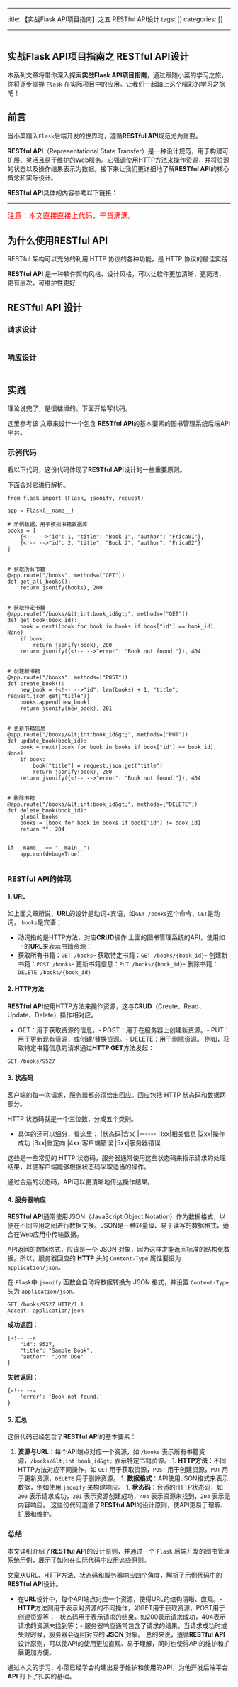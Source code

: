 
--- 
title:  【实战Flask API项目指南】之五 RESTful API设计 
tags: []
categories: [] 

---
<img src="https://img-blog.csdnimg.cn/img_convert/dbc375e01a1dc1e45ed2a6a91dccd105.png" alt="">

## 实战Flask API项目指南之 RESTful API设计

本系列文章将带你深入探索**实战Flask API项目指南**，通过跟随小菜的学习之旅，你将逐步掌握 `Flask` 在实际项目中的应用。让我们一起踏上这个精彩的学习之旅吧！

## 前言

当小菜踏入`Flask`后端开发的世界时，遵循**RESTful API**规范尤为重要。

**RESTful API**（Representational State Transfer）是一种设计规范，用于构建可扩展、灵活且易于维护的Web服务。它强调使用HTTP方法来操作资源，并将资源的状态以及操作结果表示为数据。接下来让我们更详细地了解**RESTful API**的核心概念和实际设计。

**RESTful API**具体的内容参考以下链接：
-   -   -   
<font color="red" size="3">注意：本文直接直接上代码，干货满满。</font>

## 为什么使用**RESTful API**

RESTful 架构可以充分的利用 HTTP 协议的各种功能，是 HTTP 协议的最佳实践

**RESTful API** 是一种软件架构风格、设计风格，可以让软件更加清晰，更简洁，更有层次，可维护性更好

## **RESTful API** 设计

### 请求设计

<img src="https://img-blog.csdnimg.cn/img_convert/89abc869cc06fd6a0d93f57ead57ed33.png" alt="">

### 响应设计

<img src="https://img-blog.csdnimg.cn/img_convert/94b585bc820cce834a9412e7466d8943.png" alt="">

## 实践

理论说完了，是很枯燥的。下面开始写代码。

这里参考该  文章来设计一个包含 **RESTful API**的基本要素的图书管理系统后端API平台。

### 示例代码

看以下代码，这份代码体现了**RESTful API**设计的一些重要原则。

下面会对它进行解析。

```
from flask import (Flask, jsonify, request)

app = Flask(__name__)

# 示例数据，用于模拟书籍数据库
books = [
    {<!-- -->"id": 1, "title": "Book 1", "author": "Frica01"},
    {<!-- -->"id": 2, "title": "Book 2", "author": "Frica02"}
]


# 获取所有书籍
@app.route("/books", methods=["GET"])
def get_all_books():
    return jsonify(books), 200


# 获取特定书籍
@app.route("/books/&lt;int:book_id&gt;", methods=["GET"])
def get_book(book_id):
    book = next((book for book in books if book["id"] == book_id), None)
    if book:
        return jsonify(book), 200
    return jsonify({<!-- -->"error": "Book not found."}), 404


# 创建新书籍
@app.route("/books", methods=["POST"])
def create_book():
    new_book = {<!-- -->"id": len(books) + 1, "title": request.json.get("title")}
    books.append(new_book)
    return jsonify(new_book), 201


# 更新书籍信息
@app.route("/books/&lt;int:book_id&gt;", methods=["PUT"])
def update_book(book_id):
    book = next((book for book in books if book["id"] == book_id), None)
    if book:
        book["title"] = request.json.get("title")
        return jsonify(book), 200
    return jsonify({<!-- -->"error": "Book not found."}), 404


# 删除书籍
@app.route("/books/&lt;int:book_id&gt;", methods=["DELETE"])
def delete_book(book_id):
    global books
    books = [book for book in books if book["id"] != book_id]
    return "", 204


if __name__ == "__main__":
    app.run(debug=True)


```

### RESTful API的体现

#### 1. URL

如上面文章所说，**URL**的设计是动词+宾语，如`GET /books`这个命令，`GET`是动词， `books`是宾语；
- 动词指的是HTTP方法，对应**CRUD**操作
上面的图书管理系统的API，使用如下的**URL**来表示书籍资源：
- 获取所有书籍：`GET /books`- 获取特定书籍：`GET /books/{book_id}`- 创建新书籍：`POST /books`- 更新书籍信息：`PUT /books/{book_id}`- 删除书籍：`DELETE /books/{book_id}`
#### 2. HTTP方法

**RESTful API**使用HTTP方法来操作资源，这与**CRUD**（Create、Read、Update、Delete）操作相对应。
- GET：用于获取资源的信息。- POST：用于在服务器上创建新资源。- PUT：用于更新现有资源，或创建/替换资源。- DELETE：用于删除资源。
例如，获取特定书籍信息的请求通过**HTTP GET**方法发起：

```
GET /books/9527

```

#### 3. 状态码

客户端的每一次请求，服务器都必须给出回应。回应包括 HTTP 状态码和数据两部分。

HTTP 状态码就是一个三位数，分成五个类别。
- 具体的还可以细分，看这里：
|状态码|含义
|------
|1xx|相关信息
|2xx|操作成功
|3xx|重定向
|4xx|客户端错误
|5xx|服务器错误

这些是一些常见的 HTTP 状态码，服务器通常使用这些状态码来指示请求的处理结果，以便客户端能够根据状态码采取适当的操作。

通过合适的状态码，API可以更清晰地传达操作结果。

#### 4. 服务器响应

**RESTful API**通常使用JSON（JavaScript Object Notation）作为数据格式，以便在不同应用之间进行数据交换。JSON是一种轻量级、易于读写的数据格式，适合在Web应用中传输数据。

API返回的数据格式，应该是一个 JSON 对象，因为这样才能返回标准的结构化数据。所以，服务器回应的 **HTTP** 头的 `Content-Type` 属性要设为`application/json`。

在 `Flask`中 `jsonify` 函数会自动将数据转换为 JSON 格式，并设置 `Content-Type` 头为 `application/json`。

```
GET /books/9527 HTTP/1.1
Accept: application/json

```

**成功返回：**

```
{<!-- -->
    "id": 9527,
    "title": "Sample Book",
    "author": "John Doe"
}

```

**失败返回：**

```
{<!-- -->
    'error': 'Book not found.'
}

```

#### 5. 汇总

这份代码已经包含了**RESTful API**的基本要素：
1.  **资源与URL**：每个API端点对应一个资源，如 `/books` 表示所有书籍资源，`/books/&lt;int:book_id&gt;` 表示特定书籍资源。 1.  **HTTP方法**：不同HTTP方法对应不同操作，如 `GET` 用于获取资源，`POST` 用于创建资源，`PUT` 用于更新资源，`DELETE` 用于删除资源。 1.  **数据格式**：API使用JSON格式来表示数据，例如使用 `jsonify` 来构建响应。 1.  **状态码**：合适的HTTP状态码，如 `200` 表示请求成功，`201` 表示资源创建成功，`404` 表示资源未找到，`204` 表示无内容响应。 
这些份代码遵循了**RESTful API**的设计原则，使API更易于理解、扩展和维护。

### 总结

本文详细介绍了**RESTful API**的设计原则，并通过一个 `Flask` 后端开发的图书管理系统示例，展示了如何在实际代码中应用这些原则。

文章从URL、HTTP方法、状态码和服务器响应四个角度，解析了示例代码中的**RESTful API**设计。
- 在**URL**设计中，每个API端点对应一个资源，使得URL的结构清晰、直观。- **HTTP**方法则用于表示对资源的不同操作，如GET用于获取资源，POST用于创建资源等；- 状态码用于表示请求的结果，如200表示请求成功，404表示请求的资源未找到等；- 服务器响应通常包含了请求的结果，当请求成功时或失败时候，服务器会返回对应的 **JSON** 对象。
总的来说，遵循**RESTful API**设计原则，可以使API的使用更加直观、易于理解，同时也使得API的维护和扩展更加方便。

通过本文的学习，小菜已经学会构建出易于维护和使用的API，为他开发后端平台**API** 打下了扎实的基础。
